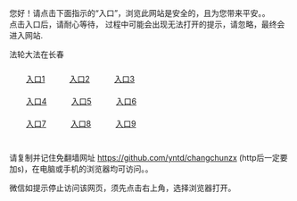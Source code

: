 您好！请点击下面指示的“入口”，浏览此网站是安全的，且为您带来平安。。 <br/>
点击入口后，请耐心等待， 过程中可能会出现无法打开的提示，请忽略，最终会进入网站. </br>

法轮大法在长春<br/>
<div style="padding:10px"><a style="margin:20px" target="_blank" href="https://d3q2hi8zj68mul.cloudfront.net/2Qpsp?xivrw" id="ccLink1" rel="nofollow">入口1</a> <a target="_blank" style="margin:20px" href="https://d3qotm28xhzu5o.cloudfront.net/2Qpsp?fspkdzff" id="ccLink2" rel="nofollow">入口2</a> <a style="margin:20px" target="_blank" href="https://d2aj5mb1278rtb.cloudfront.net/2Qpsp?szqxpoy" id="ccLink3" rel="nofollow">入口3</a></div>

<div style="padding:10px" ><a style="margin:20px" target="_blank" href="https://d3q2hi8zj68mul.cloudfront.net/2Qpsp?xivrw" id="ccLink4" rel="nofollow">入口4</a> <a style="margin:20px" href="https://d3qotm28xhzu5o.cloudfront.net/2Qpsp?fspkdzff" target="_blank" id="ccLink5" rel="nofollow">入口5</a> <a style="margin:20px" href="https://d2aj5mb1278rtb.cloudfront.net/2Qpsp?szqxpoy" target="_blank" id="ccLink6" rel="nofollow">入口6</a></div>

<div style="padding:10px"><a style="margin:20px" target="_blank" href="https://d3q2hi8zj68mul.cloudfront.net/2Qpsp?xivrw" id="ccLink7" rel="nofollow">入口7</a> <a style="margin:20px" href="https://d3qotm28xhzu5o.cloudfront.net/2Qpsp?fspkdzff" target="_blank" id="ccLink8" rel="nofollow">入口8</a> <a style="margin:20px" target="_blank" href="https://d2aj5mb1278rtb.cloudfront.net/2Qpsp?szqxpoy" id="ccLink9" rel="nofollow">入口9</a></div>

<br/>



请复制并记住免翻墙网址 https://github.com/yntd/changchunzx (http后一定要加s)，在电脑或手机的浏览器均可访问。。<br/>

微信如提示停止访问该网页，须先点击右上角，选择浏览器打开。

